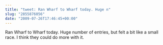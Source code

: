 ```yaml
---
title: "tweet: Ran Wharf to Wharf today. Huge n"
slug: "2855876056"
date: "2009-07-26T17:46:45+00:00"
---
```

Ran Wharf to Wharf today. Huge number of entries, but felt a bit like a small race.  I think they could do more with it.